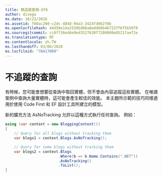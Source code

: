 ```yaml
---
title: 無追蹤查詢-EF6
author: divega
ms.date: 10/23/2016
ms.assetid: f80ac260-c2dc-484d-94a3-3424fd862f8b
ms.openlocfilehash: 44d58e14a2550bd08a8edd68b467237f6f5b5978
ms.sourcegitcommit: cc0ff36e46e9ed3527638f7208000e8521faef2e
ms.translationtype: MT
ms.contentlocale: zh-TW
ms.lasthandoff: 03/06/2020
ms.locfileid: "78417099"
---
```

# <a name="no-tracking-queries"></a>不追蹤的查詢
有時候，您可能會想要從查詢中取回實體，但不會由內容追蹤這些實體。 在唯讀案例中查詢大量實體時，這可能會產生較佳的效能。 本主題所示範的技巧同樣適用於使用 Code First 和 EF 設計工具所建立的模型。  

新的擴充方法 AsNoTracking 允許以這種方式執行任何查詢。 例如：  

``` csharp
using (var context = new BloggingContext())
{
    // Query for all blogs without tracking them
    var blogs1 = context.Blogs.AsNoTracking();

    // Query for some blogs without tracking them
    var blogs2 = context.Blogs
                        .Where(b => b.Name.Contains(".NET"))
                        .AsNoTracking()
                        .ToList();
}
```  
